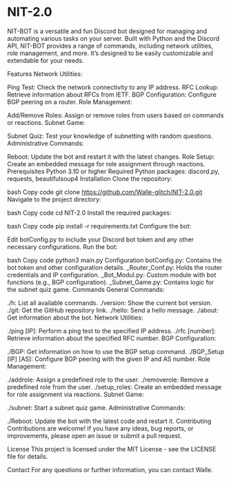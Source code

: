 # NIT-2.0
NIT-BOT is a versatile and fun Discord bot designed for managing and automating various tasks on your server. Built with Python and the Discord API, NIT-BOT provides a range of commands, including network utilities, role management, and more. It’s designed to be easily customizable and extendable for your needs.

Features
Network Utilities:

Ping Test: Check the network connectivity to any IP address.
RFC Lookup: Retrieve information about RFCs from IETF.
BGP Configuration: Configure BGP peering on a router.
Role Management:

Add/Remove Roles: Assign or remove roles from users based on commands or reactions.
Subnet Game:

Subnet Quiz: Test your knowledge of subnetting with random questions.
Administrative Commands:

Reboot: Update the bot and restart it with the latest changes.
Role Setup: Create an embedded message for role assignment through reactions.
Prerequisites
Python 3.10 or higher
Required Python packages: discord.py, requests, beautifulsoup4
Installation
Clone the repository:

bash
Copy code
git clone https://github.com/Walle-glitch/NIT-2.0.git
Navigate to the project directory:

bash
Copy code
cd NIT-2.0
Install the required packages:

bash
Copy code
pip install -r requirements.txt
Configure the bot:

Edit botConfig.py to include your Discord bot token and any other necessary configurations.
Run the bot:

bash
Copy code
python3 main.py
Configuration
botConfig.py: Contains the bot token and other configuration details.
_Router_Conf.py: Holds the router credentials and IP configuration.
_Bot_Modul.py: Custom module with bot functions (e.g., BGP configuration).
_Subnet_Game.py: Contains logic for the subnet quiz game.
Commands
General Commands:

./h: List all available commands.
./version: Show the current bot version.
./git: Get the GitHub repository link.
./hello: Send a hello message.
./about: Get information about the bot.
Network Utilities:

./ping [IP]: Perform a ping test to the specified IP address.
./rfc [number]: Retrieve information about the specified RFC number.
BGP Configuration:

./BGP: Get information on how to use the BGP setup command.
./BGP_Setup [IP] [AS]: Configure BGP peering with the given IP and AS number.
Role Management:

./addrole: Assign a predefined role to the user.
./removerole: Remove a predefined role from the user.
./setup_roles: Create an embedded message for role assignment via reactions.
Subnet Game:

./subnet: Start a subnet quiz game.
Administrative Commands:

./Reboot: Update the bot with the latest code and restart it.
Contributing
Contributions are welcome! If you have any ideas, bug reports, or improvements, please open an issue or submit a pull request.

License
This project is licensed under the MIT License - see the LICENSE file for details.

Contact
For any questions or further information, you can contact Walle.
